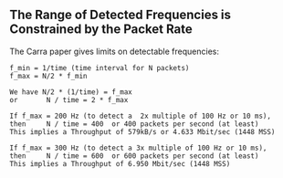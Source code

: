 ## The Range of Detected Frequencies is Constrained by the Packet Rate

The Carra paper gives limits on detectable frequencies: 

```
f_min = 1/time (time interval for N packets)
f_max = N/2 * f_min

We have N/2 * (1/time) = f_max
or       N / time = 2 * f_max

If f_max = 200 Hz (to detect a  2x multiple of 100 Hz or 10 ms), 
then     N / time = 400  or 400 packets per second (at least)
This implies a Throughput of 579kB/s or 4.633 Mbit/sec (1448 MSS)

If f_max = 300 Hz (to detect a 3x multiple of 100 Hz or 10 ms), 
then     N / time = 600  or 600 packets per second (at least)
This implies a Throughput of 6.950 Mbit/sec (1448 MSS)

```
